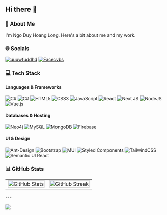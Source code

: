 ## Hi there 👋

### 💫 About Me
I'm Ngo Duy Hoang Long. Here's a bit about me and my work.

### 🌐 Socials
[![uuuwfuddhd](https://img.shields.io/badge/Facebook-%231877F2.svg?logo=Facebook&logoColor=white)](https://www.facebook.com/wuthenryduing)
[![Facecvbs](https://img.shields.io/badge/-LinkedIn-blue?style=flat-square&logo=Linkedin&logoColor=white&link=https://www.linkedin.com/in/pireseduardo/)](https://www.linkedin.com/in/ng%C3%B4-duy-ho%C3%A0ng-long-041277235/)
### 💻 Tech Stack
#### Languages & Frameworks
![C#](https://img.shields.io/badge/.NET-grey?style=for-the-badge&logo=dotnet)
![C#](https://img.shields.io/badge/SPRINGBOOT-black?style=for-the-badge&logo=spring)
![HTML5](https://img.shields.io/badge/html5-%23E34F26.svg?style=for-the-badge&logo=html5&logoColor=white)
![CSS3](https://img.shields.io/badge/css3-%231572B6.svg?style=for-the-badge&logo=css3&logoColor=white)
![JavaScript](https://img.shields.io/badge/javascript-%23323330.svg?style=for-the-badge&logo=javascript&logoColor=%23F7DF1E)
![React](https://img.shields.io/badge/react-%2320232a.svg?style=for-the-badge&logo=react&logoColor=%2361DAFB)
![Next JS](https://img.shields.io/badge/Next-black?style=for-the-badge&logo=next.js&logoColor=white)
![NodeJS](https://img.shields.io/badge/node.js-6DA55F?style=for-the-badge&logo=node.js&logoColor=white)
![Vue.js](https://img.shields.io/badge/vuejs-%2335495e.svg?style=for-the-badge&logo=vuedotjs&logoColor=%234FC08D)

#### Databases & Hosting
![Neo4j](https://img.shields.io/badge/Neo4j-008CC1?style=for-the-badge&logo=neo4j&logoColor=white)
![MySQL](https://img.shields.io/badge/mysql-%2300f.svg?style=for-the-badge&logo=mysql&logoColor=white)
![MongoDB](https://img.shields.io/badge/MongoDB-%234ea94b.svg?style=for-the-badge&logo=mongodb&logoColor=white)
![Firebase](https://img.shields.io/badge/firebase-%23039BE5.svg?style=for-the-badge&logo=firebase)

#### UI & Design
![Ant-Design](https://img.shields.io/badge/-AntDesign-%230170FE?style=for-the-badge&logo=ant-design&logoColor=white)
![Bootstrap](https://img.shields.io/badge/bootstrap-%23563D7C.svg?style=for-the-badge&logo=bootstrap&logoColor=white)
![MUI](https://img.shields.io/badge/MUI-%230081CB.svg?style=for-the-badge&logo=mui&logoColor=white)
![Styled Components](https://img.shields.io/badge/styled--components-DB7093?style=for-the-badge&logo=styled-components&logoColor=white)
![TailwindCSS](https://img.shields.io/badge/tailwindcss-%2338B2AC.svg?style=for-the-badge&logo=tailwind-css&logoColor=white)
![Semantic UI React](https://img.shields.io/badge/Semantic%20UI%20React-%2335BDB2.svg?style=for-the-badge&logo=SemanticUIReact&logoColor=white)


### 📊 GitHub Stats
<table>
  <tr>
    <td>
      <img src="https://github-readme-stats.vercel.app/api?username=hlong-dev&theme=dark&hide_border=false&count_private=true" alt="GitHub Stats" style="width: 100%;" />
    </td>
    <td>
      <img src="https://github-readme-streak-stats.herokuapp.com/?user=hlong-dev&theme=dark&hide_border=false" alt="GitHub Streak" style="width: 100%;" />
    </td>
  </tr>
 
</table>
---

[![](https://visitcount.itsvg.in/api?id=hlongday-creator&label=Profile%20Views&color=12&icon=0&pretty=false)](https://visitcount.itsvg.in)
